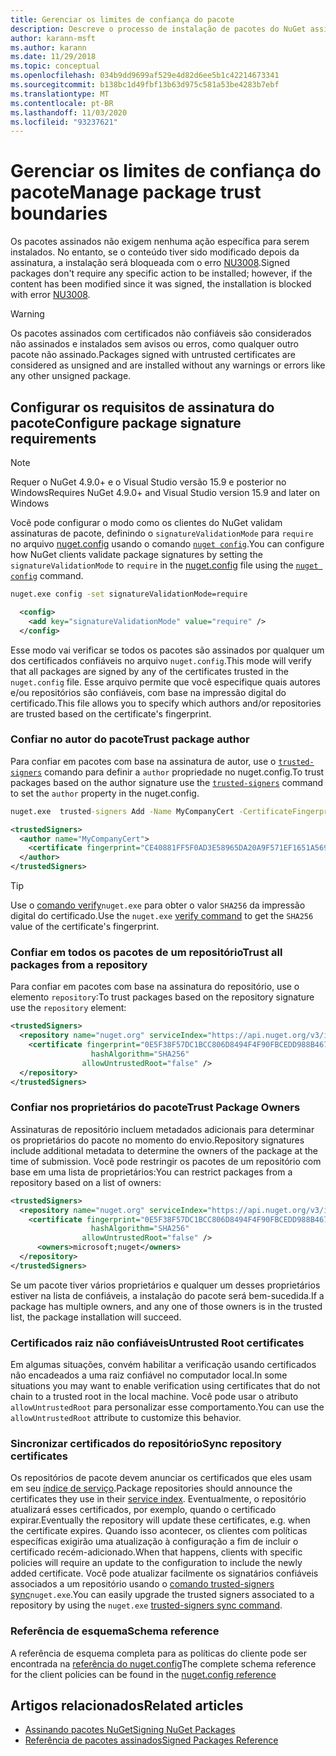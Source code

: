 ```yaml
---
title: Gerenciar os limites de confiança do pacote
description: Descreve o processo de instalação de pacotes do NuGet assinados e de definição das configurações de confiança de assinatura de pacotes.
author: karann-msft
ms.author: karann
ms.date: 11/29/2018
ms.topic: conceptual
ms.openlocfilehash: 034b9dd9699af529e4d82d6ee5b1c42214673341
ms.sourcegitcommit: b138bc1d49fbf13b63d975c581a53be4283b7ebf
ms.translationtype: MT
ms.contentlocale: pt-BR
ms.lasthandoff: 11/03/2020
ms.locfileid: "93237621"
---
```

# <a name="manage-package-trust-boundaries"></a><span data-ttu-id="b30c5-103">Gerenciar os limites de confiança do pacote</span><span class="sxs-lookup"><span data-stu-id="b30c5-103">Manage package trust boundaries</span></span>

<span data-ttu-id="b30c5-104">Os pacotes assinados não exigem nenhuma ação específica para serem instalados. No entanto, se o conteúdo tiver sido modificado depois da assinatura, a instalação será bloqueada com o erro [NU3008](../reference/errors-and-warnings/NU3008.md).</span><span class="sxs-lookup"><span data-stu-id="b30c5-104">Signed packages don't require any specific action to be installed; however, if the content has been modified since it was signed, the installation is blocked with error [NU3008](../reference/errors-and-warnings/NU3008.md).</span></span>

> [!Warning]
> <span data-ttu-id="b30c5-105">Os pacotes assinados com certificados não confiáveis são considerados não assinados e instalados sem avisos ou erros, como qualquer outro pacote não assinado.</span><span class="sxs-lookup"><span data-stu-id="b30c5-105">Packages signed with untrusted certificates are considered as unsigned and are installed without any warnings or errors like any other unsigned package.</span></span>

## <a name="configure-package-signature-requirements"></a><span data-ttu-id="b30c5-106">Configurar os requisitos de assinatura do pacote</span><span class="sxs-lookup"><span data-stu-id="b30c5-106">Configure package signature requirements</span></span>

> [!Note]
> <span data-ttu-id="b30c5-107">Requer o NuGet 4.9.0+ e o Visual Studio versão 15.9 e posterior no Windows</span><span class="sxs-lookup"><span data-stu-id="b30c5-107">Requires NuGet 4.9.0+ and Visual Studio version 15.9 and later on Windows</span></span>

<span data-ttu-id="b30c5-108">Você pode configurar o modo como os clientes do NuGet validam assinaturas de pacote, definindo o `signatureValidationMode` para `require` no arquivo [nuget.config](../reference/nuget-config-file.md) usando o comando [`nuget config`](../reference/cli-reference/cli-ref-config.md).</span><span class="sxs-lookup"><span data-stu-id="b30c5-108">You can configure how NuGet clients validate package signatures by setting the `signatureValidationMode` to `require` in the [nuget.config](../reference/nuget-config-file.md) file using the [`nuget config`](../reference/cli-reference/cli-ref-config.md) command.</span></span>

```cmd
nuget.exe config -set signatureValidationMode=require
```

```xml
  <config>
    <add key="signatureValidationMode" value="require" />
  </config>
```

<span data-ttu-id="b30c5-109">Esse modo vai verificar se todos os pacotes são assinados por qualquer um dos certificados confiáveis no arquivo `nuget.config`.</span><span class="sxs-lookup"><span data-stu-id="b30c5-109">This mode will verify that all packages are signed by any of the certificates trusted in the `nuget.config` file.</span></span> <span data-ttu-id="b30c5-110">Esse arquivo permite que você especifique quais autores e/ou repositórios são confiáveis, com base na impressão digital do certificado.</span><span class="sxs-lookup"><span data-stu-id="b30c5-110">This file allows you to specify which authors and/or repositories are trusted based on the certificate's fingerprint.</span></span>

### <a name="trust-package-author"></a><span data-ttu-id="b30c5-111">Confiar no autor do pacote</span><span class="sxs-lookup"><span data-stu-id="b30c5-111">Trust package author</span></span>

<span data-ttu-id="b30c5-112">Para confiar em pacotes com base na assinatura de autor, use o [`trusted-signers`](../reference/cli-reference/cli-ref-trusted-signers.md) comando para definir a `author` propriedade no nuget.config.</span><span class="sxs-lookup"><span data-stu-id="b30c5-112">To trust packages based on the author signature use the [`trusted-signers`](../reference/cli-reference/cli-ref-trusted-signers.md) command to set the `author` property in the nuget.config.</span></span>

```cmd
nuget.exe  trusted-signers Add -Name MyCompanyCert -CertificateFingerprint CE40881FF5F0AD3E58965DA20A9F571EF1651A56933748E1BF1C99E537C4E039 -FingerprintAlgorithm SHA256
```

```xml
<trustedSigners>
  <author name="MyCompanyCert">
    <certificate fingerprint="CE40881FF5F0AD3E58965DA20A9F571EF1651A56933748E1BF1C99E537C4E039" hashAlgorithm="SHA256" allowUntrustedRoot="false" />
  </author>
</trustedSigners>
```

>[!TIP]
><span data-ttu-id="b30c5-113">Use o  [comando verify](../reference/cli-reference/cli-ref-verify.md)`nuget.exe` para obter o valor `SHA256` da impressão digital do certificado.</span><span class="sxs-lookup"><span data-stu-id="b30c5-113">Use the `nuget.exe` [verify command](../reference/cli-reference/cli-ref-verify.md) to get the `SHA256` value of the certificate's fingerprint.</span></span>


### <a name="trust-all-packages-from-a-repository"></a><span data-ttu-id="b30c5-114">Confiar em todos os pacotes de um repositório</span><span class="sxs-lookup"><span data-stu-id="b30c5-114">Trust all packages from a repository</span></span>

<span data-ttu-id="b30c5-115">Para confiar em pacotes com base na assinatura do repositório, use o elemento `repository`:</span><span class="sxs-lookup"><span data-stu-id="b30c5-115">To trust packages based on the repository signature use the `repository` element:</span></span>

```xml
<trustedSigners>  
  <repository name="nuget.org" serviceIndex="https://api.nuget.org/v3/index.json">
    <certificate fingerprint="0E5F38F57DC1BCC806D8494F4F90FBCEDD988B4676070...." 
                  hashAlgorithm="SHA256" 
                allowUntrustedRoot="false" />
  </repository>
</trustedSigners>
```

### <a name="trust-package-owners"></a><span data-ttu-id="b30c5-116">Confiar nos proprietários do pacote</span><span class="sxs-lookup"><span data-stu-id="b30c5-116">Trust Package Owners</span></span>

<span data-ttu-id="b30c5-117">Assinaturas de repositório incluem metadados adicionais para determinar os proprietários do pacote no momento do envio.</span><span class="sxs-lookup"><span data-stu-id="b30c5-117">Repository signatures include additional metadata to determine the owners of the package at the time of submission.</span></span> <span data-ttu-id="b30c5-118">Você pode restringir os pacotes de um repositório com base em uma lista de proprietários:</span><span class="sxs-lookup"><span data-stu-id="b30c5-118">You can restrict packages from a repository based on a list of owners:</span></span>

```xml
<trustedSigners>  
  <repository name="nuget.org" serviceIndex="https://api.nuget.org/v3/index.json">
    <certificate fingerprint="0E5F38F57DC1BCC806D8494F4F90FBCEDD988B4676070...." 
                  hashAlgorithm="SHA256" 
                allowUntrustedRoot="false" />
      <owners>microsoft;nuget</owners>
  </repository>
</trustedSigners>
```

<span data-ttu-id="b30c5-119">Se um pacote tiver vários proprietários e qualquer um desses proprietários estiver na lista de confiáveis, a instalação do pacote será bem-sucedida.</span><span class="sxs-lookup"><span data-stu-id="b30c5-119">If a package has multiple owners, and any one of those owners is in the trusted list, the package installation will succeed.</span></span>

### <a name="untrusted-root-certificates"></a><span data-ttu-id="b30c5-120">Certificados raiz não confiáveis</span><span class="sxs-lookup"><span data-stu-id="b30c5-120">Untrusted Root certificates</span></span>

<span data-ttu-id="b30c5-121">Em algumas situações, convém habilitar a verificação usando certificados não encadeados a uma raiz confiável no computador local.</span><span class="sxs-lookup"><span data-stu-id="b30c5-121">In some situations you may want to enable verification using certificates that do not chain to a trusted root in the local machine.</span></span> <span data-ttu-id="b30c5-122">Você pode usar o atributo `allowUntrustedRoot` para personalizar esse comportamento.</span><span class="sxs-lookup"><span data-stu-id="b30c5-122">You can use the `allowUntrustedRoot` attribute to customize this behavior.</span></span>

### <a name="sync-repository-certificates"></a><span data-ttu-id="b30c5-123">Sincronizar certificados do repositório</span><span class="sxs-lookup"><span data-stu-id="b30c5-123">Sync repository certificates</span></span>

<span data-ttu-id="b30c5-124">Os repositórios de pacote devem anunciar os certificados que eles usam em seu [índice de serviço](../api/service-index.md).</span><span class="sxs-lookup"><span data-stu-id="b30c5-124">Package repositories should announce the certificates they use in their [service index](../api/service-index.md).</span></span> <span data-ttu-id="b30c5-125">Eventualmente, o repositório atualizará esses certificados, por exemplo, quando o certificado expirar.</span><span class="sxs-lookup"><span data-stu-id="b30c5-125">Eventually the repository will update these certificates, e.g. when the certificate expires.</span></span> <span data-ttu-id="b30c5-126">Quando isso acontecer, os clientes com políticas específicas exigirão uma atualização à configuração a fim de incluir o certificado recém-adicionado.</span><span class="sxs-lookup"><span data-stu-id="b30c5-126">When that happens, clients with specific policies will require an update to the configuration to include the newly added certificate.</span></span> <span data-ttu-id="b30c5-127">Você pode atualizar facilmente os signatários confiáveis associados a um repositório usando o  [comando trusted-signers sync](../reference/cli-reference/cli-ref-trusted-signers.md#nuget-trusted-signers-sync--name-name)`nuget.exe`.</span><span class="sxs-lookup"><span data-stu-id="b30c5-127">You can easily upgrade the trusted signers associated to a repository by using the `nuget.exe` [trusted-signers sync command](../reference/cli-reference/cli-ref-trusted-signers.md#nuget-trusted-signers-sync--name-name).</span></span>

### <a name="schema-reference"></a><span data-ttu-id="b30c5-128">Referência de esquema</span><span class="sxs-lookup"><span data-stu-id="b30c5-128">Schema reference</span></span>

<span data-ttu-id="b30c5-129">A referência de esquema completa para as políticas do cliente pode ser encontrada na [referência do nuget.config](../reference/nuget-config-file.md#trustedsigners-section)</span><span class="sxs-lookup"><span data-stu-id="b30c5-129">The complete schema reference for the client policies can be found in the [nuget.config reference](../reference/nuget-config-file.md#trustedsigners-section)</span></span>

## <a name="related-articles"></a><span data-ttu-id="b30c5-130">Artigos relacionados</span><span class="sxs-lookup"><span data-stu-id="b30c5-130">Related articles</span></span>

- [<span data-ttu-id="b30c5-131">Assinando pacotes NuGet</span><span class="sxs-lookup"><span data-stu-id="b30c5-131">Signing NuGet Packages</span></span>](../create-packages/Sign-a-Package.md)
- [<span data-ttu-id="b30c5-132">Referência de pacotes assinados</span><span class="sxs-lookup"><span data-stu-id="b30c5-132">Signed Packages Reference</span></span>](../reference/Signed-Packages-Reference.md)
